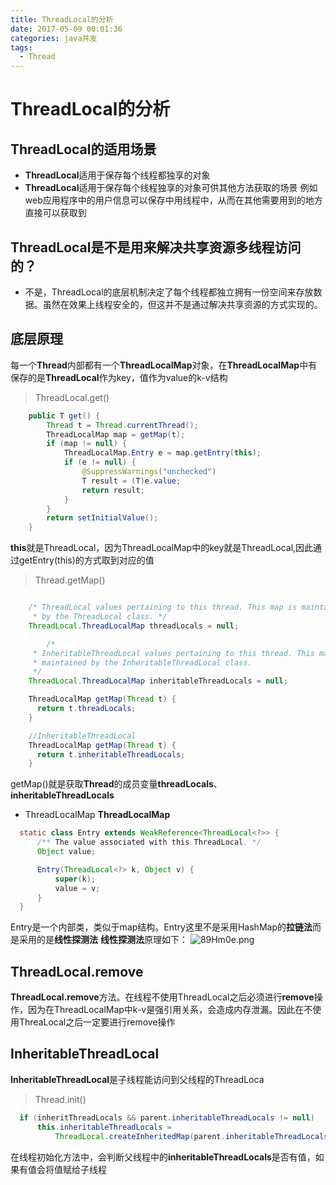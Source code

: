 ```yaml
---
title: ThreadLocal的分析
date: 2017-05-09 00:01:36
categories: java并发
tags:
  - Thread
---
```


# ThreadLocal的分析

## ThreadLocal的适用场景
- **ThreadLocal**适用于保存每个线程都独享的对象
- **ThreadLocal**适用于保存每个线程独享的对象可供其他方法获取的场景
例如web应用程序中的用户信息可以保存中用线程中，从而在其他需要用到的地方直接可以获取到

## ThreadLocal是不是用来解决共享资源多线程访问的？
- 不是，ThreadLocal的底层机制决定了每个线程都独立拥有一份空间来存放数据。虽然在效果上线程安全的，但这并不是通过解决共享资源的方式实现的。

## 底层原理

每一个**Thread**内部都有一个**ThreadLocalMap**对象，在**ThreadLocalMap**中有保存的是**ThreadLocal**作为key，值作为value的k-v结构

> ThreadLocal.get()

```java
    public T get() {
        Thread t = Thread.currentThread();
        ThreadLocalMap map = getMap(t);
        if (map != null) {
            ThreadLocalMap.Entry e = map.getEntry(this);
            if (e != null) {
                @SuppressWarnings("unchecked")
                T result = (T)e.value;
                return result;
            }
        }
        return setInitialValue();
    }
```

**this**就是ThreadLocal，因为ThreadLocalMap中的key就是ThreadLocal,因此通过getEntry(this)的方式取到对应的值

> Thread.getMap()

```java

    /* ThreadLocal values pertaining to this thread. This map is maintained
     * by the ThreadLocal class. */
    ThreadLocal.ThreadLocalMap threadLocals = null;

        /*
     * InheritableThreadLocal values pertaining to this thread. This map is
     * maintained by the InheritableThreadLocal class.
     */
    ThreadLocal.ThreadLocalMap inheritableThreadLocals = null;

    ThreadLocalMap getMap(Thread t) {
      return t.threadLocals;
    }

    //InheritableThreadLocal
    ThreadLocalMap getMap(Thread t) {
      return t.inheritableThreadLocals;
    }

```

getMap()就是获取**Thread**的成员变量**threadLocals**、**inheritableThreadLocals**


- ThreadLocalMap
**ThreadLocalMap**

```java
  static class Entry extends WeakReference<ThreadLocal<?>> {
      /** The value associated with this ThreadLocal. */
      Object value;

      Entry(ThreadLocal<?> k, Object v) {
          super(k);
          value = v;
      }
  }
```

Entry是一个内部类，类似于map结构。Entry这里不是采用HashMap的**拉链法**而是采用的是**线性探测法**
**线性探测法**原理如下：
![89Hm0e.png](https://s2.ax1x.com/2020/03/09/89Hm0e.png)

## ThreadLocal.remove

**ThreadLocal.remove**方法。在线程不使用ThreadLocal之后必须进行**remove**操作，因为在ThreadLocalMap中k-v是强引用关系，会造成内存泄漏。因此在不使用ThreaLocal之后一定要进行remove操作

## InheritableThreadLocal
**InheritableThreadLocal**是子线程能访问到父线程的ThreadLoca

> Thread.init()
```java
  if (inheritThreadLocals && parent.inheritableThreadLocals != null)
      this.inheritableThreadLocals =
          ThreadLocal.createInheritedMap(parent.inheritableThreadLocals);
```
在线程初始化方法中，会判断父线程中的**inheritableThreadLocals**是否有值，如果有值会将值赋给子线程



